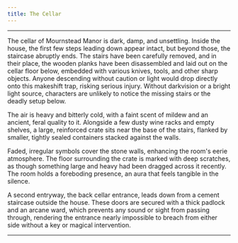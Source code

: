```yaml
---
title: The Cellar
---
```


---

The cellar of Mournstead Manor is dark, damp, and unsettling. Inside the house, the first few steps leading down appear intact, but beyond those, the staircase abruptly ends. The stairs have been carefully removed, and in their place, the wooden planks have been disassembled and laid out on the cellar floor below, embedded with various knives, tools, and other sharp objects. Anyone descending without caution or light would drop directly onto this makeshift trap, risking serious injury. Without darkvision or a bright light source, characters are unlikely to notice the missing stairs or the deadly setup below.

The air is heavy and bitterly cold, with a faint scent of mildew and an ancient, feral quality to it. Alongside a few dusty wine racks and empty shelves, a large, reinforced crate sits near the base of the stairs, flanked by smaller, tightly sealed containers stacked against the walls.

Faded, irregular symbols cover the stone walls, enhancing the room's eerie atmosphere. The floor surrounding the crate is marked with deep scratches, as though something large and heavy had been dragged across it recently. The room holds a foreboding presence, an aura that feels tangible in the silence.

A second entryway, the back cellar entrance, leads down from a cement staircase outside the house. These doors are secured with a thick padlock and an arcane ward, which prevents any sound or sight from passing through, rendering the entrance nearly impossible to breach from either side without a key or magical intervention.

---
